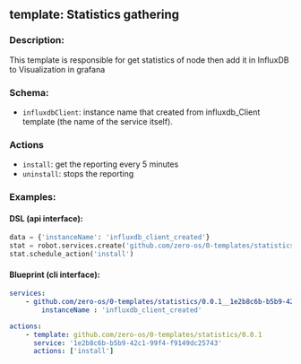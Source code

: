 ## template: Statistics gathering 

### Description:
This template is responsible for get statistics of node then add it in InfluxDB to Visualization in grafana
### Schema:

- `influxdbClient`: instance name that created from influxdb_Client template (the name of the service itself).

### Actions
- `install`: get the reporting every 5 minutes
- `uninstall`: stops the reporting


### Examples:
#### DSL (api interface):
```python
data = {'instanceName': 'influxdb_client_created'}
stat = robot.services.create('github.com/zero-os/0-templates/statistics/0.0.1','1e2b8c6b-b5b9-42c1-99f4-f9149dc25743')
stat.schedule_action('install')
```

#### Blueprint (cli interface):
```yaml
services:
    - github.com/zero-os/0-templates/statistics/0.0.1__1e2b8c6b-b5b9-42c1-99f4-f9149dc25743:
        instanceName : 'influxdb_client_created'

actions:
    - template: github.com/zero-os/0-templates/statistics/0.0.1
      service: '1e2b8c6b-b5b9-42c1-99f4-f9149dc25743'
      actions: ['install']
```
